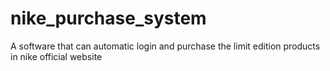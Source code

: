 # nike_purchase_system
A software that can automatic login and purchase the limit edition products in nike official website
